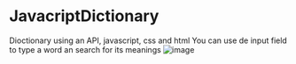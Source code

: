 # JavacriptDictionary
Dioctionary using an API, javascript, css and html
You can use de input field to type a word an search for its meanings
![image](https://user-images.githubusercontent.com/96703907/222923777-c4ec165b-ab46-4d86-8f25-ba934e35d1f4.png)
